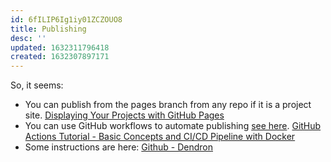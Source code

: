 ```yaml
---
id: 6fILIP6Ig1iy01ZCZOUO8
title: Publishing
desc: ''
updated: 1632311796418
created: 1632307897171
---
```


So, it seems:

- You can publish from the pages branch from any repo if it is a project site. [Displaying Your Projects with GitHub Pages](https://www.youtube.com/watch?v=TUJekd0reVQ)
- You can use GitHub workflows to automate publishing [see here](https://discord.com/channels/717965437182410783/890128678732845086/890138843485990923). [GitHub Actions Tutorial - Basic Concepts and CI/CD Pipeline with Docker](https://www.youtube.com/watch?v=R8_veQiYBjI)
- Some instructions are here: [Github - Dendron](https://wiki.dendron.so/notes/877f4347-f013-43ba-aec4-87412b2e1bec.html)
